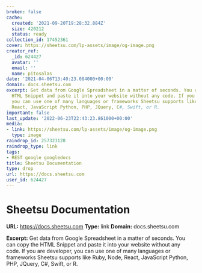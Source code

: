 ```yaml
---
broken: false
cache:
  created: '2021-09-20T19:28:32.884Z'
  size: 420212
  status: ready
collection_id: 17452361
cover: https://sheetsu.com/lp-assets/image/og-image.png
creator_ref:
  _id: 624427
  avatar: ''
  email: ''
  name: pitosalas
date: '2021-04-06T13:40:23.084000+00:00'
domain: docs.sheetsu.com
excerpt: Get data from Google Spreadsheet in a matter of seconds. You can copy the
  HTML Snippet and paste it into your website without any code. If you are developer,
  you can use one of many languages or frameworks Sheetsu supports like Ruby, Node,
  React, JavaScript Python, PHP, JQuery, C#, Swift, or R.
important: false
last_update: '2022-06-23T22:43:23.861000+00:00'
media:
- link: https://sheetsu.com/lp-assets/image/og-image.png
  type: image
raindrop_id: 257323128
raindrop_type: link
tags:
- REST google googledocs
title: Sheetsu Documentation
type: drop
url: https://docs.sheetsu.com
user_id: 624427
---
```


# Sheetsu Documentation

**URL:** https://docs.sheetsu.com
**Type:** link
**Domain:** docs.sheetsu.com

**Excerpt:** Get data from Google Spreadsheet in a matter of seconds. You can copy the HTML Snippet and paste it into your website without any code. If you are developer, you can use one of many languages or frameworks Sheetsu supports like Ruby, Node, React, JavaScript Python, PHP, JQuery, C#, Swift, or R.
